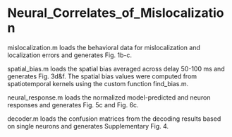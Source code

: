 # Neural_Correlates_of_Mislocalization

mislocalization.m loads the behavioral data for mislocalization and localization errors and generates Fig. 1b-c.

spatial_bias.m loads the spatial bias averaged across delay 50-100 ms and generates Fig. 3d&f. The spatial bias values were computed from spatiotemporal kernels using the custom function find_bias.m.

neural_response.m loads the normalized model-predicted and neuron responses and generates Fig. 5c and Fig. 6c.

decoder.m loads the confusion matrices from the decoding results based on single neurons and generates Supplementary Fig. 4.
